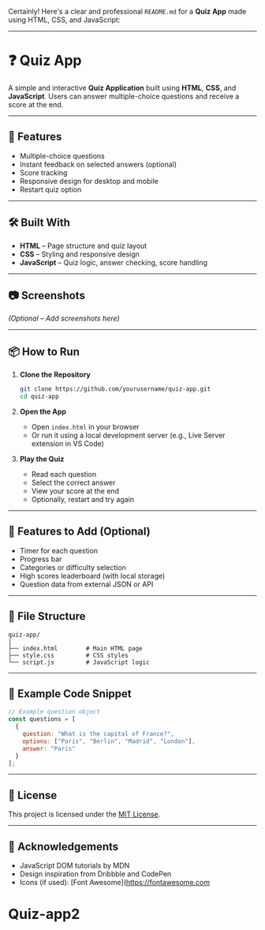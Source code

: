 Certainly! Here's a clear and professional `README.md` for a **Quiz App** made using HTML, CSS, and JavaScript:

---

# ❓ Quiz App

A simple and interactive **Quiz Application** built using **HTML**, **CSS**, and **JavaScript**. Users can answer multiple-choice questions and receive a score at the end.

---

## 🚀 Features

* Multiple-choice questions
* Instant feedback on selected answers (optional)
* Score tracking
* Responsive design for desktop and mobile
* Restart quiz option

---

## 🛠️ Built With

* **HTML** – Page structure and quiz layout
* **CSS** – Styling and responsive design
* **JavaScript** – Quiz logic, answer checking, score handling

---

## 📷 Screenshots

*(Optional – Add screenshots here)*

---

## 📦 How to Run

1. **Clone the Repository**

   ```bash
   git clone https://github.com/yourusername/quiz-app.git
   cd quiz-app
   ```

2. **Open the App**

   * Open `index.html` in your browser
   * Or run it using a local development server (e.g., Live Server extension in VS Code)

3. **Play the Quiz**

   * Read each question
   * Select the correct answer
   * View your score at the end
   * Optionally, restart and try again

---

## 🔄 Features to Add (Optional)

* Timer for each question
* Progress bar
* Categories or difficulty selection
* High scores leaderboard (with local storage)
* Question data from external JSON or API

---

## 📁 File Structure

```
quiz-app/
│
├── index.html        # Main HTML page
├── style.css         # CSS styles
└── script.js         # JavaScript logic
```

---

## 🧠 Example Code Snippet

```js
// Example question object
const questions = [
  {
    question: "What is the capital of France?",
    options: ["Paris", "Berlin", "Madrid", "London"],
    answer: "Paris"
  }
];
```

---

## 📄 License

This project is licensed under the [MIT License](LICENSE).

---

## 🙌 Acknowledgements

* JavaScript DOM tutorials by MDN
* Design inspiration from Dribbble and CodePen
* Icons (if used): [Font Awesome](https://fontawesome.com
# Quiz-app2
